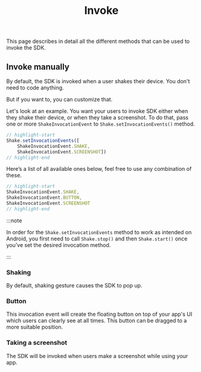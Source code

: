 ﻿---
id: invoke
title: Invoke
---
This page describes in detail all the different methods that can be used to invoke the SDK.

## Invoke manually
By default, the SDK is invoked when a user shakes their device. You don't need to code anything.

But if you want to, you can customize that.

Let's look at an example. You want your users to invoke SDK either when
they shake their device, or when they take a screenshot. To do that,
pass one or more `ShakeInvocationEvent` to `Shake.setInvocationEvents()` method.

```javascript title="App.js"
// highlight-start
Shake.setInvocationEvents([
    ShakeInvocationEvent.SHAKE,
    ShakeInvocationEvent.SCREENSHOT])
// highlight-end
```

Here’s a list of all available ones below, feel free to use any combination of these.

```javascript title="App.js"
// highlight-start
ShakeInvocationEvent.SHAKE,
ShakeInvocationEvent.BUTTON,
ShakeInvocationEvent.SCREENSHOT
// highlight-end
```

:::note

In order for the `Shake.setInvocationEvents` method to work as intended on Android,
you first need to call `Shake.stop()` and then `Shake.start()` once you’ve set the desired invocation method.

:::

### Shaking
By default, shaking gesture causes the SDK to pop up.

### Button
This invocation event will create the floating button on top of your app's UI which users can clearly see at all times.
This button can be dragged to a more suitable position.

### Taking a screenshot
The SDK will be invoked when users make a screenshot while using your app.
